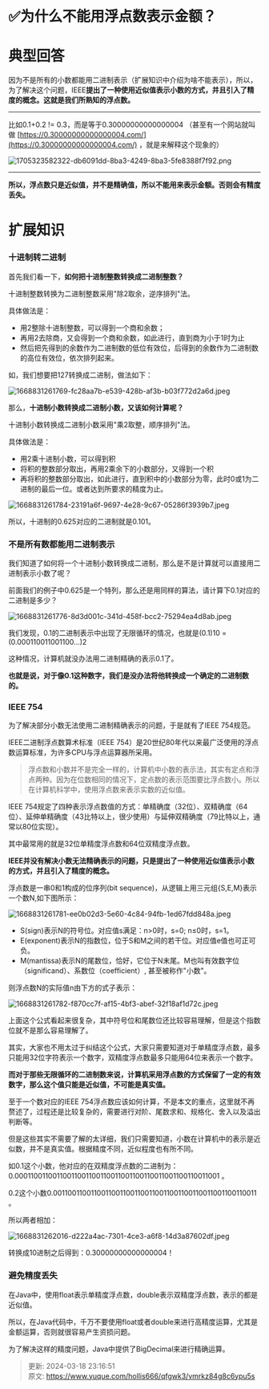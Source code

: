 # ✅为什么不能用浮点数表示金额？

# 典型回答


因为不是所有的小数都能用二进制表示（扩展知识中介绍为啥不能表示），所以，为了解决这个问题，IEEE**提出了一种使用近似值表示小数的方式，并且引入了精度的概念。这就是我们所熟知的浮点数。**

****

比如0.1+0.2 != 0.3，而是等于0.30000000000000004 （甚至有一个网站就叫做 [https://0.30000000000000004.com/](https://0.30000000000000004.com/) ，就是来解释这个现象的）



![1705323582322-db6091dd-8ba3-4249-8ba3-5fe8388f7f92.png](./img/dbZ_OF5jqlhrRx8P/1705323582322-db6091dd-8ba3-4249-8ba3-5fe8388f7f92-997558.png)

****

**所以，浮点数只是近似值，并不是精确值，所以不能用来表示金额。否则会有精度丢失。**

# 扩展知识
### 十进制转二进制


首先我们看一下，**如何把十进制整数转换成二进制整数？**



十进制整数转换为二进制整数采用"除2取余，逆序排列"法。



具体做法是：



+ 用2整除十进制整数，可以得到一个商和余数；
+ 再用2去除商，又会得到一个商和余数，如此进行，直到商为小于1时为止
+ 然后把先得到的余数作为二进制数的低位有效位，后得到的余数作为二进制数的高位有效位，依次排列起来。



如，我们想要把127转换成二进制，做法如下：



![1668831261769-fc28aa7b-e539-428b-af3b-b03f772d2a6d.jpeg](./img/dbZ_OF5jqlhrRx8P/1668831261769-fc28aa7b-e539-428b-af3b-b03f772d2a6d-791759.jpeg)



那么，**十进制小数转换成二进制小数，又该如何计算呢？**



十进制小数转换成二进制小数采用"乘2取整，顺序排列"法。



具体做法是：



+ 用2乘十进制小数，可以得到积
+ 将积的整数部分取出，再用2乘余下的小数部分，又得到一个积
+ 再将积的整数部分取出，如此进行，直到积中的小数部分为零，此时0或1为二进制的最后一位。或者达到所要求的精度为止。



![1668831261784-23191a6f-9697-4e28-9c67-05286f3939b7.jpeg](./img/dbZ_OF5jqlhrRx8P/1668831261784-23191a6f-9697-4e28-9c67-05286f3939b7-102079.jpeg)



所以，十进制的0.625对应的二进制就是0.101。



### 不是所有数都能用二进制表示


我们知道了如何将一个十进制小数转换成二进制，那么是不是计算就可以直接用二进制表示小数了呢？



前面我们的例子中0.625是一个特列，那么还是用同样的算法，请计算下0.1对应的二进制是多少？



![1668831261776-8d3d001c-341d-458f-bcc2-75294ea4d8ab.jpeg](./img/dbZ_OF5jqlhrRx8P/1668831261776-8d3d001c-341d-458f-bcc2-75294ea4d8ab-499210.jpeg)



我们发现，0.1的二进制表示中出现了无限循环的情况，也就是(0.1)10 = (0.000110011001100…)2



这种情况，计算机就没办法用二进制精确的表示0.1了。



**也就是说，对于像0.1这种数字，我们是没办法将他转换成一个确定的二进制数的。**



### IEEE 754


为了解决部分小数无法使用二进制精确表示的问题，于是就有了IEEE 754规范。



IEEE二进制浮点数算术标准（IEEE 754）是20世纪80年代以来最广泛使用的浮点数运算标准，为许多CPU与浮点运算器所采用。



> 浮点数和小数并不是完全一样的，计算机中小数的表示法，其实有定点和浮点两种。因为在位数相同的情况下，定点数的表示范围要比浮点数小。所以在计算机科学中，使用浮点数来表示实数的近似值。
>



IEEE 754规定了四种表示浮点数值的方式：单精确度（32位）、双精确度（64位）、延伸单精确度（43比特以上，很少使用）与延伸双精确度（79比特以上，通常以80位实现）。



其中最常用的就是32位单精度浮点数和64位双精度浮点数。



**IEEE并没有解决小数无法精确表示的问题，只是提出了一种使用近似值表示小数的方式，并且引入了精度的概念。**



浮点数是一串0和1构成的位序列(bit sequence)，从逻辑上用三元组{S,E,M}表示一个数N,如下图所示：



![1668831261781-ee0b02d3-5e60-4c84-94fb-1ed67fdd848a.jpeg](./img/dbZ_OF5jqlhrRx8P/1668831261781-ee0b02d3-5e60-4c84-94fb-1ed67fdd848a-702572.jpeg)



+ S(sign)表示N的符号位。对应值s满足：n>0时，s=0; n≤0时，s=1。
+ E(exponent)表示N的指数位，位于S和M之间的若干位。对应值e值也可正可负。
+ M(mantissa)表示N的尾数位，恰好，它位于N末尾。M也叫有效数字位（significand）、系数位（coefficient）, 甚至被称作"小数"。



则浮点数N的实际值n由下方的式子表示：



![1668831261782-f870cc7f-af15-4bf3-abef-32f18af1d72c.jpeg](./img/dbZ_OF5jqlhrRx8P/1668831261782-f870cc7f-af15-4bf3-abef-32f18af1d72c-233666.jpeg)



上面这个公式看起来很复杂，其中符号位和尾数位还比较容易理解，但是这个指数位就不是那么容易理解了。



其实，大家也不用太过于纠结这个公式，大家只需要知道对于单精度浮点数，最多只能用32位字符表示一个数字，双精度浮点数最多只能用64位来表示一个数字。



**而对于那些无限循环的二进制数来说，计算机采用浮点数的方式保留了一定的有效数字，那么这个值只能是近似值，不可能是真实值。**



至于一个数对应的IEEE 754浮点数应该如何计算，不是本文的重点，这里就不再赘述了，过程还是比较复杂的，需要进行对阶、尾数求和、规格化、舍入以及溢出判断等。



但是这些其实不需要了解的太详细，我们只需要知道，小数在计算机中的表示是近似数，并不是真实值。根据精度不同，近似程度也有所不同。



如0.1这个小数，他对应的在双精度浮点数的二进制为：0.00011001100110011001100110011001100110011001100110011001 。



0.2这个小数0.00110011001100110011001100110011001100110011001100110011 。



所以两者相加：



![1668831262016-d222a4ac-7301-4ce3-a6f8-14d3a87602df.jpeg](./img/dbZ_OF5jqlhrRx8P/1668831262016-d222a4ac-7301-4ce3-a6f8-14d3a87602df-642350.jpeg)



转换成10进制之后得到：0.30000000000000004！



### 避免精度丢失


在Java中，使用float表示单精度浮点数，double表示双精度浮点数，表示的都是近似值。



所以，在Java代码中，千万不要使用float或者double来进行高精度运算，尤其是金额运算，否则就很容易产生资损问题。



为了解决这样的精度问题，Java中提供了BigDecimal来进行精确运算。



> 更新: 2024-03-18 23:16:51  
> 原文: <https://www.yuque.com/hollis666/qfgwk3/vmrkz84g8c6ypu5s>